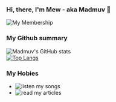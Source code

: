 ### Hi, there, I'm Mew - aka Madmuv 👋


![My Membership](https://img.shields.io/badge/student-HCI--Lab%20FIBO-blue)


### My Github summary
![Madmuv's GitHub stats](https://github-readme-stats.vercel.app/api?username=madmuv&show_icons=true&theme=tokyonight)<br />
[![Top Langs](https://github-readme-stats.vercel.app/api/top-langs/?username=madmuv&layout=compact&theme=tokyonight)](https://github.com/anuraghazra/github-readme-stats)<br />


### My Hobies
- ![listen my songs](https://soundcloud.com/muv-donyawan)<br />
- ![read my articles](https://medium.com/@d.kritaisong)
